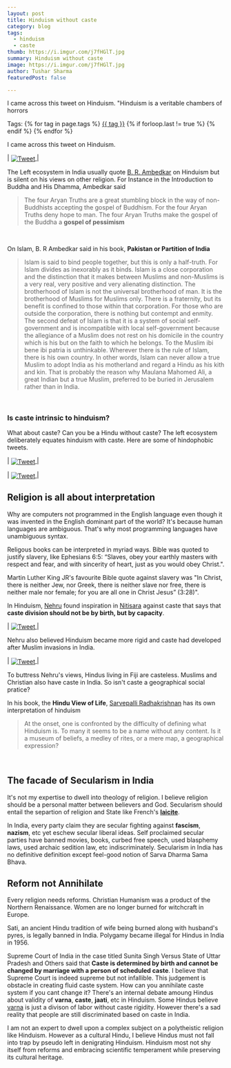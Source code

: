```yaml
---
layout: post
title: Hinduism without caste
category: blog
tags:
  - hinduism
  - caste
thumb: https://i.imgur.com/j7fHGlT.jpg
summary: Hinduism without caste
image: https://i.imgur.com/j7fHGlT.jpg
author: Tushar Sharma
featuredPost: false

---
```


I came across this tweet on Hinduism. "Hinduism is a veritable chambers of horrors<!-- truncate_here -->
<p>Tags: {% for tag in page.tags %} <a class="mytag" href="/tag/{{ tag }}" title="View posts tagged with &quot;{{ tag }}&quot;">{{ tag }}</a>  {% if forloop.last != true %} {% endif %} {% endfor %} </p>


I came across this tweet on Hinduism.

| <a href="https://twitter.com/kirubamunusamy/status/1307621960403300352?lang=en"><img align="center"  loading="lazy" src="{{site.baseurl}}/img/tweet_kiruba.jpg" alt="Tweet" /> </a>|

The Left ecosystem in India usually quote [B. R. Ambedkar](https://en.wikipedia.org/wiki/B._R._Ambedkar) on Hinduism but is silent on his views on other religion. For Instance in the Introduction to Buddha and His Dhamma, Ambedkar said

<blockquote class="dq">
The four Aryan Truths are a great stumbling block in the
way of non-Buddhists accepting the gospel of Buddhism. For the four
Aryan Truths deny hope to man. The four Aryan Truths make the
gospel of the Buddha a <strong>gospel of pessimism</strong>
</blockquote><br>


On Islam, B. R Ambedkar said in his book, <strong>Pakistan or Partition of India</strong>  

<blockquote class="dq">
Islam is said to bind people together, but this is only a half-truth. For Islam divides as inexorably as it binds. Islam is a close corporation and the distinction that it makes between Muslims and non-Muslims is a very real, very positive and very alienating distinction. The brotherhood of Islam is not the universal brotherhood of man. It is the brotherhood of Muslims for Muslims only. There is a fraternity, but its benefit is confined to those within that corporation. For those who are outside the corporation, there is nothing but contempt and enmity. The second defeat of Islam is that it is a system of social self-government and is incompatible with local self-government because the allegiance of a Muslim does not rest on his domicile in the country which is his but on the faith to which he belongs. To the Muslim ibi bene ibi patria is unthinkable. Wherever there is the rule of Islam, there is his own country. In other words, Islam can never allow a true Muslim to adopt India as his motherland and regard a Hindu as his kith and kin. That is probably the reason why Maulana Mahomed Ali, a great Indian but a true Muslim, preferred to be buried in Jerusalem rather than in India.
</blockquote><br>


### Is caste intrinsic to hinduism? 

What about caste? Can you be a Hindu without caste? The left ecosystem deliberately equates hinduism with caste. Here are some of hindophobic tweets.


| <a href="https://twitter.com/Profdilipmandal/status/1358264946921005056"><img align="center"  loading="lazy" src="{{site.baseurl}}/img/tweet_mandal.jpg" alt="Tweet" /> </a>|

| <a href="https://twitter.com/surajyengde/status/1496214159146500107"><img align="center"  loading="lazy" src="{{site.baseurl}}/img/tweet_yengde.jpg" alt="Tweet" /> </a>|


## Religion is all about interpretation

Why are computers not programmed in the English language even though it was invented in the English dominant part of the world? It's because human languages are ambiguous. That's why most programming languages have unambiguous syntax. 

Religous books can be interpreted in myriad ways. Bible was quoted to justify slavery, like Ephesians 6:5: “Slaves, obey your earthly masters with respect and fear, and with sincerity of heart, just as you would obey Christ.". 

Martin Luther King JR's favourite Bible quote against slavery was "In Christ, there is neither Jew, nor Greek, there is neither slave nor free, there is neither male nor female; for you are all one in Christ Jesus” (3:28)".

In Hinduism, [Nehru](https://en.wikipedia.org/wiki/Jawaharlal_Nehru) found inspiration in [Nitisara](https://en.wikipedia.org/wiki/Nitisara) against caste that says that **caste division should not be by birth, but by capacity**. 

| <a href="https://twitter.com/tshrocks/status/1341640848962854912"><img align="center"  loading="lazy" src="{{site.baseurl}}/img/tweet_nehru.jpg" alt="Tweet" /> </a>|


Nehru also believed Hinduism became more rigid and caste had developed after Muslim invasions in India. 

| <a href="https://twitter.com/tshrocks/status/1405890572292820994"><img align="center"  loading="lazy" src="{{site.baseurl}}/img/tweet_nehru_caste.jpg" alt="Tweet" /> </a>|

To buttress Nehru's views, Hindus living in Fiji are casteless. Muslims and Christian also have caste in India. So isn't caste a geographical social pratice?


In his book, the **Hindu View of Life**, [Sarvepalli Radhakrishnan](https://en.wikipedia.org/wiki/Sarvepalli_Radhakrishnan) has its own interpretation of hinduism

<blockquote class="dq">
At the onset, one is confronted by the difficulty of defining what Hinduism is. To many it seems to be a name without any content. Is it a museum of beliefs, a medley of rites, or a mere map, a geographical expression? 
</blockquote><br>

## The facade of Secularism in India

It's not my expertise to dwell into theology of religion. I believe religion should be a personal matter between believers and God. Secularism should entail the separtion of religion and State like French's [**laicite**](https://en.wikipedia.org/wiki/Secularism_in_France).  

In India, every party claim they are secular fighting against **fascism**, **nazism**, etc yet eschew secular liberal ideas. Self proclaimed secular parties have banned movies, books, curbed free speech, used blasphemy laws, used archaic sedition law, etc indiscriminately. Secularism in India has no definitive definition except feel-good notion of Sarva Dharma Sama Bhava.

## Reform not Annihilate

Every religion needs reforms. Christian Humanism was a product of the Northern Renaissance. Women are no longer burned for witchcraft in Europe. 

Sati, an ancient Hindu tradition of wife being burned along with husband's pyres, is legally banned in India. Polygamy became illegal for Hindus in India in 1956.

Supreme Court of India in the case titled Sunita Singh Versus State of Uttar Pradesh and Others said that **Caste is determined by birth and cannot be changed by marriage with a person of scheduled caste**. I believe that Supreme Court is indeed supreme but not infallible. This judgement is obstacle in creating fluid caste system. How can you annihilate caste system if you cant change it? There's an internal debate amoung Hindus about validity of **varna**, **caste**, **jaati**, etc in Hinduism. Some Hindus believe [varna](https://en.wikipedia.org/wiki/Varna_(Hinduism)) is just a divison of labor without caste rigidity. However there's a sad reality that people are still discriminated based on caste in India.

I am not an expert to dwell upon a complex subject on a polytheistic religion like Hinduism. However as a cultural Hindu, I believe Hindus must not fall into trap by pseudo left in denigrating Hinduism. Hinduism most not shy itself from reforms and embracing scientific temperament while preserving its cultural heritage.